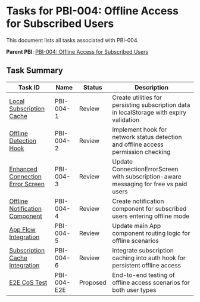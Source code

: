 # Tasks for PBI-004: Offline Access for Subscribed Users

This document lists all tasks associated with PBI-004.

**Parent PBI**: [PBI-004: Offline Access for Subscribed Users](./prd.md)

## Task Summary

| Task ID | Name | Status | Description |
|---------|------|--------|-------------|
| [Local Subscription Cache](./PBI-004-1.md) | PBI-004-1 | Review | Create utilities for persisting subscription data in localStorage with expiry validation |
| [Offline Detection Hook](./PBI-004-2.md) | PBI-004-2 | Review | Implement hook for network status detection and offline access permission checking |
| [Enhanced Connection Error Screen](./PBI-004-3.md) | PBI-004-3 | Review | Update ConnectionErrorScreen with subscription-aware messaging for free vs paid users |
| [Offline Notification Component](./PBI-004-4.md) | PBI-004-4 | Review | Create notification component for subscribed users entering offline mode |
| [App Flow Integration](./PBI-004-5.md) | PBI-004-5 | Review | Update main App component routing logic for offline scenarios |
| [Subscription Cache Integration](./PBI-004-6.md) | PBI-004-6 | Review | Integrate subscription caching into auth hook for persistent offline access |
| [E2E CoS Test](./PBI-004-E2E-CoS-Test.md) | PBI-004-E2E | Proposed | End-to-end testing of offline access scenarios for both user types | 